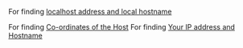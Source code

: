 For finding [localhost address and local hostname](https://github.com/Kartikay77/Resume/blob/main/SIN_PROJECT/Main.java)

For finding [Co-ordinates of the Host](https://github.com/Kartikay77/Resume/blob/main/SIN_PROJECT/sin.html)
For finding [Your IP address and Hostname](https://github.com/Kartikay77/Resume/blob/main/SIN_PROJECT/NewClass1.java)
